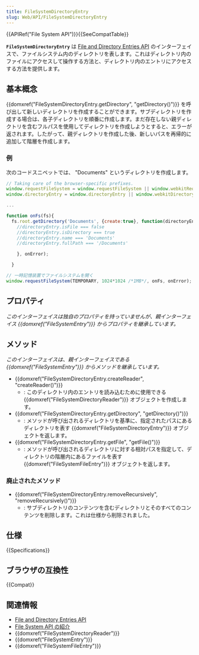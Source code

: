 ```yaml
---
title: FileSystemDirectoryEntry
slug: Web/API/FileSystemDirectoryEntry
---
```


{{APIRef("File System API")}}{{SeeCompatTable}}

**`FileSystemDirectoryEntry`** は [File and Directory Entries API](/ja/docs/Web/API/File_and_Directory_Entries_API) のインターフェイスで、ファイルシステム内のディレクトリを表します。これはディレクトリ内のファイルにアクセスして操作する方法と、ディレクトリ内のエントリにアクセスする方法を提供します。

## 基本概念

{{domxref("FileSystemDirectoryEntry.getDirectory", "getDirectory()")}} を呼び出して新しいディレクトリを作成することができます。サブディレクトリを作成する場合は、各子ディレクトリを順番に作成します。まだ存在しない親ディレクトリを含むフルパスを使用してディレクトリを作成しようとすると、エラーが返されます。したがって、親ディレクトリを作成した後、新しいパスを再帰的に追加して階層を作成します。

### 例

次のコードスニペットでは、 "Documents" というディレクトリを作成します。

```js
// Taking care of the browser-specific prefixes.
window.requestFileSystem = window.requestFileSystem || window.webkitRequestFileSystem;
window.directoryEntry = window.directoryEntry || window.webkitDirectoryEntry;

...

function onFs(fs){
  fs.root.getDirectory('Documents', {create:true}, function(directoryEntry){
    //directoryEntry.isFile === false
    //directoryEntry.isDirectory === true
    //directoryEntry.name === 'Documents'
    //directoryEntry.fullPath === '/Documents'

    }, onError);

  }

// 一時記憶装置でファイルシステムを開く
window.requestFileSystem(TEMPORARY, 1024*1024 /*1MB*/, onFs, onError);
```

## プロパティ

_このインターフェイスは独自のプロパティを持っていませんが、親インターフェイス {{domxref("FileSystemEntry")}} からプロパティを継承しています。_

## メソッド

_このインターフェイスは、親インターフェイスである {{domxref("FileSystemEntry")}} からメソッドを継承しています。_

- {{domxref("FileSystemDirectoryEntry.createReader", "createReader()")}}
  - : このディレクトリ内のエントリを読み込むために使用できる {{domxref("FileSystemDirectoryReader")}} オブジェクトを作成します。
- {{domxref("FileSystemDirectoryEntry.getDirectory", "getDirectory()")}}
  - : メソッドが呼び出されるディレクトリを基準に、指定されたパスにあるディレクトリを表す {{domxref("FileSystemDirectoryEntry")}} オブジェクトを返します。
- {{domxref("FileSystemDirectoryEntry.getFile", "getFile()")}}
  - : メソッドが呼び出されるディレクトリに対する相対パスを指定して、ディレクトリの階層内にあるファイルを表す {{domxref("FileSystemFileEntry")}} オブジェクトを返します。

### 廃止されたメソッド

- {{domxref("FileSystemDirectoryEntry.removeRecursively", "removeRecursively()")}}
  - : サブディレクトリのコンテンツを含むディレクトリとそのすべてのコンテンツを削除します。これは仕様から削除されました。

## 仕様

{{Specifications}}

## ブラウザの互換性

{{Compat}}

## 関連情報

- [File and Directory Entries API](/ja/docs/Web/API/File_and_Directory_Entries_API)
- [File System API の紹介](/ja/docs/Web/API/File_and_Directory_Entries_API/Introduction)
- {{domxref("FileSystemDirectoryReader")}}
- {{domxref("FileSystemEntry")}}
- {{domxref("FileSystemFileEntry")}}
